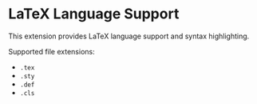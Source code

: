 # LaTeX Language Support

This extension provides LaTeX language support and syntax highlighting.

Supported file extensions:
- `.tex`
- `.sty`
- `.def`
- `.cls`
